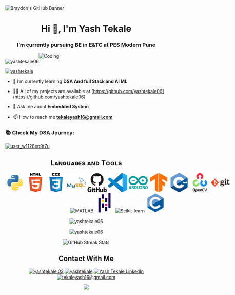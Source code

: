 <img src="https://blogger.googleusercontent.com/img/b/R29vZ2xl/AVvXsEhmSn1-17-IBHy2xOK72fpmu9twZgA_txtRr_IevitFfmlpnR25FzgUbVvgavzASaQvY80P4B1ITl8dIblFpLKkg3V2iywtoBtH7zAiS1XAJmsz8gJDZv9Aa9B4wOQbeN7g0Gq2jQydirnAhf9_anHYNl8lY8TSpejmQ8akw04HlRvyyzr7o1uOL0C9ZQ/s16000/header_1.png" alt="Braydon's GitHub Banner" style="max-width: 100%;">
<h1 align="center">Hi 👋, I'm Yash Tekale</h1>
<h3 align="center">I’m currently pursuing BE in E&TC at PES Modern Pune</h3>
<img align="right" alt="Coding" width="400" src="https://camo.githubusercontent.com/87af9a9fec730c94fc8b08eb21fa5ef6ab7831a67ba17bf8cc76696f6e4be1ef/68747470733a2f2f63646e2e6472696262626c652e636f6d2f75736572732f313138373833362f73637265656e73686f74732f363533393432392f70726f6772616d65722e676966">

<p align="left"> 
  <img src="https://komarev.com/ghpvc/?username=yashtekale06&label=Profile%20views&color=0e75b6&style=flat" alt="yashtekale06" />
</p>

<p align="left"> 
   <a href="https://twitter.com/yashtekale" target="blank">
      <img src="https://img.shields.io/twitter/follow/yashtekale?logo=twitter&style=for-the-badge" alt="yashtekale" />
   </a> 
</p>

- 🌱 I’m currently learning **DSA And full Stack and AI ML**

- 👨‍💻 All of my projects are available at [https://github.com/yashtekale06](https://github.com/yashtekale06)

- 💬 Ask me about **Embedded System**

- 📫 How to reach me **tekaleyash16@gmail.com**

<h3 align="left">📚 Check My DSA Journey:</h3>
<p align="left">
   <a href="https://www.geeksforgeeks.org/user/user_w1128ep9t7u/" target="blank">
      <img align="center" src="https://raw.githubusercontent.com/rahuldkjain/github-profile-readme-generator/master/src/images/icons/Social/geeks-for-geeks.svg" alt="user_w1128ep9t7u" height="30" width="40" />
   </a>
</p>

<h2 align="center">Lᴀɴɢᴜᴀɢᴇs ᴀɴᴅ Tᴏᴏʟs</h2> 
<p align="center" style="width: 700px;">
  <img src="https://raw.githubusercontent.com/devicons/devicon/master/icons/python/python-original.svg" alt="Python" width="60" height="60"/>
  <img src="https://raw.githubusercontent.com/devicons/devicon/master/icons/html5/html5-original-wordmark.svg" alt="HTML" width="60" height="60"/>
  <img src="https://raw.githubusercontent.com/devicons/devicon/master/icons/css3/css3-original-wordmark.svg" alt="CSS" width="60" height="60"/>
  <img src="https://raw.githubusercontent.com/devicons/devicon/master/icons/mysql/mysql-original-wordmark.svg" alt="MySQL" width="60" height="60"/>
  <img src="https://raw.githubusercontent.com/devicons/devicon/master/icons/github/github-original-wordmark.svg" alt="GitHub" width="60" height="60"/>
  <img src="https://raw.githubusercontent.com/devicons/devicon/master/icons/vscode/vscode-original.svg" alt="VSCode" width="60" height="60"/>
  <img src="https://raw.githubusercontent.com/devicons/devicon/master/icons/arduino/arduino-original-wordmark.svg" alt="Arduino" width="60" height="60"/>
  <img src="https://raw.githubusercontent.com/devicons/devicon/master/icons/tensorflow/tensorflow-original.svg" alt="TensorFlow" width="60" height="60"/>
  <img src="https://raw.githubusercontent.com/devicons/devicon/master/icons/cplusplus/cplusplus-original.svg" alt="C++" width="60" height="60"/>
  <img src="https://raw.githubusercontent.com/devicons/devicon/master/icons/opencv/opencv-original-wordmark.svg" alt="OpenCV" width="60" height="60"/>
  <img src="https://raw.githubusercontent.com/devicons/devicon/master/icons/git/git-original-wordmark.svg" alt="Git" width="60" height="60"/>
  <img src="https://upload.wikimedia.org/wikipedia/commons/2/21/Matlab_Logo.png" alt="MATLAB" width="60" height="60"/>
  <img src="https://raw.githubusercontent.com/devicons/devicon/master/icons/pandas/pandas-original.svg" alt="Pandas" width="60" height="60"/>
  <img src="https://upload.wikimedia.org/wikipedia/commons/0/05/Scikit_learn_logo_small.svg" alt="Scikit-learn" width="60" height="60"/>
  <img src="https://raw.githubusercontent.com/devicons/devicon/master/icons/c/c-original.svg" alt="C" width="60" height="60"/>
</p>

<div align="center">
  <p><img align="center" src="https://github-readme-stats.vercel.app/api/top-langs?username=yashtekale06&show_icons=true&locale=en&layout=compact" alt="yashtekale06" /></p>
  <p><img align="center" src="https://github-readme-stats.vercel.app/api?username=yashtekale06&show_icons=true&locale=en" alt="yashtekale06" /></p>
  <p><img align="center" src="https://github-readme-streak-stats.herokuapp.com/?user=yashtekale06" alt="GitHub Streak Stats" /></p>
</div>

<h2 align="center">Contact With Me</h2>
<div align="center">
  <a href="https://instagram.com/yashtekale.03" target="blank">
    <img align="center" src="https://raw.githubusercontent.com/rahuldkjain/github-profile-readme-generator/master/src/images/icons/Social/instagram.svg" alt="yashtekale.03" height="30" width="40" />
  </a>
  <a href="https://twitter.com/yashtekale" target="blank">
    <img align="center" src="https://raw.githubusercontent.com/rahuldkjain/github-profile-readme-generator/master/src/images/icons/Social/twitter.svg" alt="yashtekale" height="30" width="40" />
  </a>
  <a href="https://linkedin.com/in/yash-tekale-6157ba246" target="blank">
    <img align="center" src="https://raw.githubusercontent.com/rahuldkjain/github-profile-readme-generator/master/src/images/icons/Social/linked-in-alt.svg" alt="Yash Tekale LinkedIn" height="30" width="40" />
  </a>
  <a href="mailto:tekaleyash16@gmail.com" target="_blank">
    <img align="center" src="https://i.pinimg.com/736x/a1/d1/4b/a1d14ba7881740c8c3e428a75132a2ae.jpg" alt="tekaleyash16@gmail.com" height="30" width="40" />
  </a>
</div>

<p align="center">
  <img src="https://capsule-render.vercel.app/api?type=waving&color=gradient&height=65&section=footer"/>
</p>
